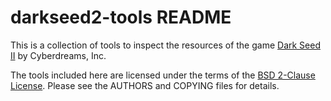 darkseed2-tools README
======================

This is a collection of tools to inspect the resources of the game
[Dark Seed II](https://www.mobygames.com/game/dark-seed-ii) by Cyberdreams,
Inc.

The tools included here are licensed under the terms of the [BSD
2-Clause License](http://opensource.org/licenses/BSD-2-Clause).
Please see the AUTHORS and COPYING files for details.
